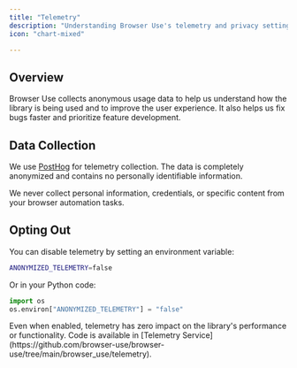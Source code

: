 ```yaml
---
title: "Telemetry"
description: "Understanding Browser Use's telemetry and privacy settings"
icon: "chart-mixed"

---
```


## Overview

Browser Use collects anonymous usage data to help us understand how the library is being used and to improve the user experience. It also helps us fix bugs faster and prioritize feature development.

## Data Collection

We use [PostHog](https://posthog.com) for telemetry collection. The data is completely anonymized and contains no personally identifiable information.

<Note>
  We never collect personal information, credentials, or specific content from
  your browser automation tasks.
</Note>

## Opting Out

You can disable telemetry by setting an environment variable:

```bash .env
ANONYMIZED_TELEMETRY=false
```

Or in your Python code:

```python
import os
os.environ["ANONYMIZED_TELEMETRY"] = "false"
```

<Note>
  Even when enabled, telemetry has zero impact on the library's performance or
  functionality. Code is available in [Telemetry
  Service](https://github.com/browser-use/browser-use/tree/main/browser_use/telemetry).
</Note>